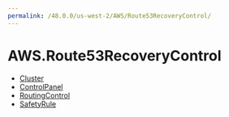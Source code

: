 ```yaml
---
permalink: /48.0.0/us-west-2/AWS/Route53RecoveryControl/
---
```


# AWS.Route53RecoveryControl



* [Cluster](Cluster.md)
* [ControlPanel](ControlPanel.md)
* [RoutingControl](RoutingControl.md)
* [SafetyRule](SafetyRule.md)